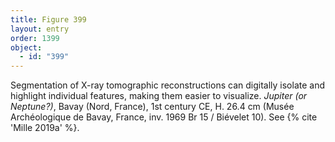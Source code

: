 ```yaml
---
title: Figure 399
layout: entry
order: 1399
object:
  - id: "399"
---
```


Segmentation of X-ray tomographic reconstructions can digitally isolate and highlight individual features, making them easier to visualize. *Jupiter (or Neptune?)*, Bavay (Nord, France), 1st century CE, H. 26.4 cm (Musée Archéologique de Bavay, France, inv. 1969 Br 15 / Biévelet 10). See {% cite 'Mille 2019a' %}.
